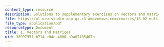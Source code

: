 ```yaml
---
content_type: resource
description: Solutions to supplementary exercises on vectors and matrices.
file: https://ol-ocw-studio-app-qa.s3.amazonaws.com/courses/18-02-multivariable-calculus-fall-2007/38997951b714e04e4800b9a07f85467b_vectr_mtrics_sol.pdf
file_type: application/pdf
resourcetype: Document
title: 1. Vectors and Matrices
uid: 38997951-b714-e04e-4800-b9a07f85467b
---
```

